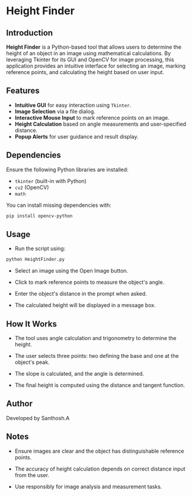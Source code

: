 # Height Finder

## Introduction

**Height Finder** is a Python-based tool that allows users to determine the height of an object in an image using mathematical calculations. By leveraging Tkinter for its GUI and OpenCV for image processing, this application provides an intuitive interface for selecting an image, marking reference points, and calculating the height based on user input.

## Features

- **Intuitive GUI** for easy interaction using `Tkinter`.
- **Image Selection** via a file dialog.
- **Interactive Mouse Input** to mark reference points on an image.
- **Height Calculation** based on angle measurements and user-specified distance.
- **Popup Alerts** for user guidance and result display.

## Dependencies

Ensure the following Python libraries are installed:

- `tkinter` (built-in with Python)
- `cv2` (OpenCV)
- `math`

You can install missing dependencies with:

```bash
pip install opencv-python
```

## Usage
- Run the script using:

```bash
python HeightFinder.py
```
- Select an image using the Open Image button.

- Click to mark reference points to measure the object's angle.

- Enter the object's distance in the prompt when asked.

- The calculated height will be displayed in a message box.

## How It Works
- The tool uses angle calculation and trigonometry to determine the height.

- The user selects three points: two defining the base and one at the object's peak.

- The slope is calculated, and the angle is determined.

- The final height is computed using the distance and tangent function.

## Author
Developed by Santhosh.A

## Notes
- Ensure images are clear and the object has distinguishable reference points.

- The accuracy of height calculation depends on correct distance input from the user.

- Use responsibly for image analysis and measurement tasks.
